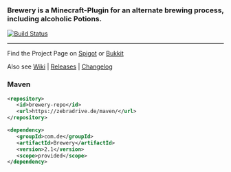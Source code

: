 ### Brewery is a Minecraft-Plugin for an alternate brewing process, including alcoholic Potions.  

[![Build Status](https://travis-ci.org/DieReicheErethons/Brewery.png?branch=master)](https://travis-ci.org/DieReicheErethons/Brewery)  

***

Find the Project Page on [Spigot](https://www.spigotmc.org/resources/brewery.3082/) or [Bukkit](https://dev.bukkit.org/projects/brewery)

Also see  [Wiki](https://github.com/DieReicheErethons/Brewery/wiki) | [Releases](https://github.com/DieReicheErethons/Brewery/releases) | [Changelog](https://github.com/DieReicheErethons/Brewery/wiki/changelog)


### Maven

```XML
<repository>
   <id>brewery-repo</id>
   <url>https://zebradrive.de/maven/</url>
</repository>

<dependency>
   <groupId>com.de</groupId>
   <artifactId>Brewery</artifactId>
   <version>2.1</version>
   <scope>provided</scope>
</dependency>
```
